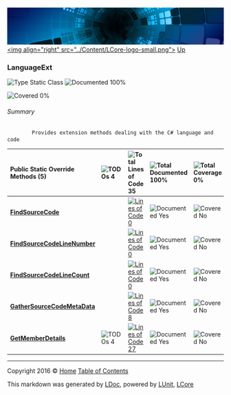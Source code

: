 ![](../Content/LCore-banner-small.png "")
[&lt;img align=&quot;right&quot; src=&quot;../Content/LCore-logo-small.png&quot;&gt;](../../README.md)
[Up](../L.md)

### LanguageExt

![Type Static Class](http://b.repl.ca/v1/Type-Static%20Class-blue.png "") ![Documented 100%](http://b.repl.ca/v1/Documented-100%25-brightgreen.png "")

![Covered 0%](http://b.repl.ca/v1/Covered-0%25-red.png "")


###### Summary

            Provides extension methods dealing with the C# language and code
            

Public Static Override Methods (5) | ![TODOs 4](http://b.repl.ca/v1/TODOs-4-orange.png "") | ![Total Lines of Code 35](http://b.repl.ca/v1/Total%20Lines%20of%20Code-35-blue.png "") | ![Total Documented 100%](http://b.repl.ca/v1/Total%20Documented-100%25-brightgreen.png "") | ![Total Coverage 0%](http://b.repl.ca/v1/Total%20Coverage-0%25-red.png "")
:---  | :---  | :---  | :---  | :--- 
**[FindSourceCode](LanguageExt_FindSourceCode.md)** |  | [![Lines of Code 0](http://b.repl.ca/v1/Lines%20of%20Code-0-red.png "")](../Extensions/Language/LanguageExt.cs#L24) | ![Documented Yes](http://b.repl.ca/v1/Documented-Yes-brightgreen.png "") | ![Covered No](http://b.repl.ca/v1/Covered-No-red.png "")
**[FindSourceCodeLineNumber](LanguageExt_FindSourceCodeLineNumber.md)** |  | [![Lines of Code 0](http://b.repl.ca/v1/Lines%20of%20Code-0-red.png "")](../Extensions/Language/LanguageExt.cs#L) | ![Documented Yes](http://b.repl.ca/v1/Documented-Yes-brightgreen.png "") | ![Covered No](http://b.repl.ca/v1/Covered-No-red.png "")
**[FindSourceCodeLineCount](LanguageExt_FindSourceCodeLineCount.md)** |  | [![Lines of Code 0](http://b.repl.ca/v1/Lines%20of%20Code-0-red.png "")](../Extensions/Language/LanguageExt.cs#L) | ![Documented Yes](http://b.repl.ca/v1/Documented-Yes-brightgreen.png "") | ![Covered No](http://b.repl.ca/v1/Covered-No-red.png "")
**[GatherSourceCodeMetaData](LanguageExt_GatherSourceCodeMetaData.md)** |  | [![Lines of Code 8](http://b.repl.ca/v1/Lines%20of%20Code-8-blue.png "")](../Extensions/Language/LanguageExt.cs#L205) | ![Documented Yes](http://b.repl.ca/v1/Documented-Yes-brightgreen.png "") | ![Covered No](http://b.repl.ca/v1/Covered-No-red.png "")
**[GetMemberDetails](LanguageExt_GetMemberDetails.md)** | ![TODOs 4](http://b.repl.ca/v1/TODOs-4-orange.png "") | [![Lines of Code 27](http://b.repl.ca/v1/Lines%20of%20Code-27-blue.png "")](../Extensions/Language/LanguageExt.cs#L215) | ![Documented Yes](http://b.repl.ca/v1/Documented-Yes-brightgreen.png "") | ![Covered No](http://b.repl.ca/v1/Covered-No-red.png "")




---

Copyright 2016 &copy; [Home](../../README.md) [Table of Contents](../../TableOfContents.md)

This markdown was generated by [LDoc](https://github.com/CodeSingularity/LDoc), powered by [LUnit](https://github.com/CodeSingularity/LUnit), [LCore](https://github.com/CodeSingularity/LCore)
